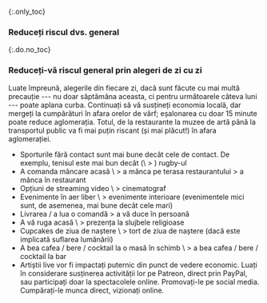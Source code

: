 {:.only_toc} 
 ### Reduceți riscul dvs. general 

 {:.do.no_toc} 
 ### Reduceți-vă riscul general prin alegeri de zi cu zi 

Luate împreună, alegerile din fiecare zi, dacă sunt făcute cu mai multă precauție --- nu doar săptămâna aceasta, ci pentru următoarele câteva luni --- poate aplana curba. Continuați să vă susțineți economia locală, dar mergeți la cumpărături în afara orelor de vârf; eșalonarea cu doar 15 minute poate reduce aglomerația. Totul, de la restaurante la muzee de artă până la transportul public va fi mai puțin riscant (și mai plăcut!) în afara aglomerației.

 - Sporturile fără contact sunt mai bune decât cele de contact. De exemplu, tenisul este mai bun decât (\ > ) rugby-ul 
 - A comanda mâncare acasă \ > a mânca pe terasa restaurantului > a mânca în restaurant 
 - Opțiuni de streaming video \ > cinematograf 
 - Evenimente în aer liber \ > evenimente interioare (evenimentele mici sunt, de asemenea, mai bune decât cele mari) 
 - Livrarea / a lua o comandă > a vă duce în persoană 
 - A vă ruga acasă \ > prezența la slujbele religioase 
 - Cupcakes de ziua de naștere \ > tort de ziua de naștere (dacă este implicată suflarea lumânării) 
 - A bea cafea / bere / cocktail la o masă în schimb \ > a bea cafea / bere / cocktail la bar 
 - Artiștii live vor fi impactați puternic din punct de vedere economic. Luați în considerare susținerea activității lor pe Patreon, direct prin PayPal, sau participați doar la spectacolele online. Promovați-le pe social media. Cumpărați-le munca direct, vizionați online. 
